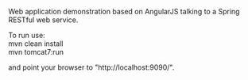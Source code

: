 Web application demonstration based on AngularJS talking to a Spring RESTful web service.

To run use:<br/>
mvn clean install<br/>
mvn tomcat7:run <br/>

and point your browser to "http://localhost:9090/".
